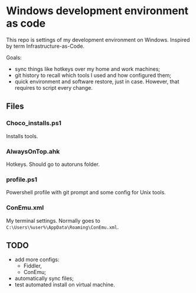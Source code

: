 # Windows development environment as code
This repo is settings of my development environment on Windows. Inspired by term Infrastructure-as-Code.

Goals:
- sync things like hotkeys over my home and work machines;
- git history to recall which tools I used and how configured them;
- quick environment and software restore, just in case.
However, that requires to script every change.

## Files
### Choco_installs.ps1
Installs tools.

### AlwaysOnTop.ahk
Hotkeys. Should go to autoruns folder.

### profile.ps1
Powershell profile with git prompt and some config for Unix tools.

### ConEmu.xml
My terminal settings. Normally goes to `C:\Users\%user%\AppData\Roaming\ConEmu.xml`.

## TODO
- add more configs:
    - Fiddler,
    - ConEmu;
- automatically sync files;
- test automated install on virtual machine.
